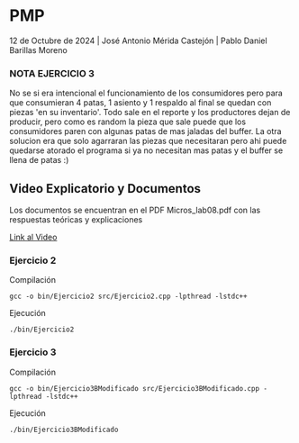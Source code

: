 # PMP
12 de Octubre de 2024 | José Antonio Mérida Castejón | Pablo Daniel Barillas Moreno
### NOTA EJERCICIO 3
No se si era intencional el funcionamiento de los consumidores pero para que consumieran 4 patas, 1 asiento y 1 respaldo al final se quedan con piezas 'en su inventario'. Todo sale en el reporte y los productores dejan de producir, pero como es random la pieza que sale puede que los consumidores paren con algunas patas de mas jaladas del buffer. La otra solucion era que solo agarraran las piezas que necesitaran pero ahi puede quedarse atorado el programa si ya no necesitan mas patas y el buffer se llena de patas :)

## Video Explicatorio y Documentos
Los documentos se encuentran en el PDF Micros_lab08.pdf con las respuestas teóricas y explicaciones

[Link al Video](https://youtu.be/ph7xFcvZxFo)

### Ejercicio 2
Compilación

```
gcc -o bin/Ejercicio2 src/Ejercicio2.cpp -lpthread -lstdc++
```

Ejecución

```
./bin/Ejercicio2
```

### Ejercicio 3
Compilación

```
gcc -o bin/Ejercicio3BModificado src/Ejercicio3BModificado.cpp -lpthread -lstdc++
```

Ejecución

```
./bin/Ejercicio3BModificado
```
